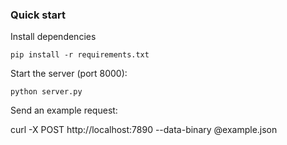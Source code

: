 ### Quick start

Install dependencies

```
pip install -r requirements.txt
```

Start the server (port 8000):

```
python server.py
```

Send an example request:

curl -X POST http://localhost:7890 --data-binary @example.json
